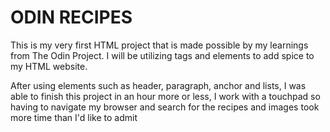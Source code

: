 
# ODIN RECIPES

This is my very first HTML project that is made possible by my learnings from The Odin Project. I will be utilizing tags and elements to add spice to my HTML website.

After using elements such as header, paragraph, anchor and lists, I was able to finish this project in an hour more or less, I work with a touchpad so having to navigate my browser and search for the recipes and images took more time than I'd like to admit
